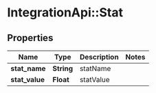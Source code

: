 # IntegrationApi::Stat

## Properties
Name | Type | Description | Notes
------------ | ------------- | ------------- | -------------
**stat_name** | **String** | statName | 
**stat_value** | **Float** | statValue | 


